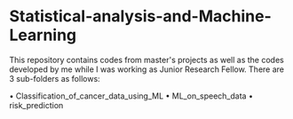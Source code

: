 # Statistical-analysis-and-Machine-Learning

This repository contains codes from master's projects as well as the codes developed by me while I was working as Junior Research Fellow. There are 3 sub-folders as follows:

•	Classification_of_cancer_data_using_ML
•	ML_on_speech_data
•	risk_prediction

